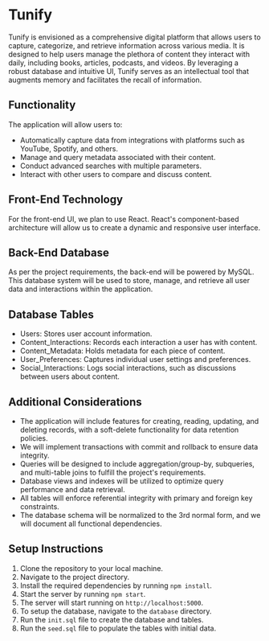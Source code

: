 # Tunify

Tunify is envisioned as a comprehensive digital platform that allows users to capture, categorize, and retrieve information across various media. It is designed to help users manage the plethora of content they interact with daily, including books, articles, podcasts, and videos. By leveraging a robust database and intuitive UI, Tunify serves as an intellectual tool that augments memory and facilitates the recall of information.

## Functionality

The application will allow users to:
- Automatically capture data from integrations with platforms such as YouTube, Spotify, and others.
- Manage and query metadata associated with their content.
- Conduct advanced searches with multiple parameters.
- Interact with other users to compare and discuss content.

## Front-End Technology

For the front-end UI, we plan to use React. React's component-based architecture will allow us to create a dynamic and responsive user interface. 

## Back-End Database

As per the project requirements, the back-end will be powered by MySQL. This database system will be used to store, manage, and retrieve all user data and interactions within the application.

## Database Tables

- Users: Stores user account information.
- Content_Interactions: Records each interaction a user has with content.
- Content_Metadata: Holds metadata for each piece of content.
- User_Preferences: Captures individual user settings and preferences.
- Social_Interactions: Logs social interactions, such as discussions between users about content.

## Additional Considerations

- The application will include features for creating, reading, updating, and deleting records, with a soft-delete functionality for data retention policies.
- We will implement transactions with commit and rollback to ensure data integrity.
- Queries will be designed to include aggregation/group-by, subqueries, and multi-table joins to fulfill the project's requirements.
- Database views and indexes will be utilized to optimize query performance and data retrieval.
- All tables will enforce referential integrity with primary and foreign key constraints.
- The database schema will be normalized to the 3rd normal form, and we will document all functional dependencies. 

## Setup Instructions

1. Clone the repository to your local machine.
2. Navigate to the project directory.
3. Install the required dependencies by running `npm install`.
4. Start the server by running `npm start`.
5. The server will start running on `http://localhost:5000`.
6. To setup the database, navigate to the `database` directory.
7. Run the `init.sql` file to create the database and tables.
8. Run the `seed.sql` file to populate the tables with initial data.
